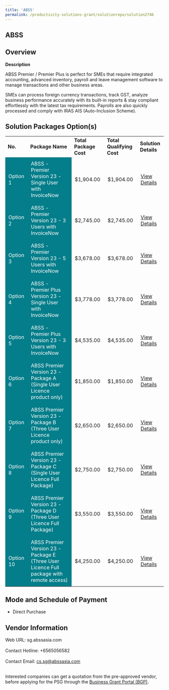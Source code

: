 ```yaml
---
title: 'ABSS'
permalink: /productivity-solutions-grant/solutionrepo/solution2746
---
```


## ABSS

## Overview

**Description**

ABSS Premier / Premier Plus is perfect for SMEs that require integrated accounting, advanced inventory, payroll and leave management software to manage transactions and other business areas.  

SMEs can process foreign currency transactions, track GST, analyze business performance accurately with its built-in reports & stay compliant effortlessly with the latest tax requirements. Payrolls are also quickly processed and comply with IRAS AIS (Auto-Inclusion Scheme).

## Solution Packages Option(s)

<table>
<tr>
<td><b>No.</b></td>
<td><b>Package Name</b></td>
<td><b>Total Package Cost</b></td>
<td><b>Total Qualifying Cost</b></td>
<td><b>Solution Details</b></td>
</tr>
<tr>
<td style='padding: 10px; background-color: #037E8A; color: #FFFFFF;'>Option 1</td>
<td style='padding: 10px; background-color: #037E8A; color: #FFFFFF;'>ABSS - Premier Version 23 - Single User with InvoiceNow</td>
<td style='padding: 10px;'>$1,904.00</td>
<td style='padding: 10px;'>$1,904.00</td>
<td style='padding: 10px;'><a href='https://www.gobusiness.gov.sg/images/psg/Asian_Business_20210432_Desensitised_Annex_3_Part_1.pdf' target='_blank'>View Details</a></td>
</tr>
<tr>
<td style='padding: 10px; background-color: #037E8A; color: #FFFFFF;'>Option 2</td>
<td style='padding: 10px; background-color: #037E8A; color: #FFFFFF;'>ABSS - Premier Version 23 - 3 Users with InvoiceNow</td>
<td style='padding: 10px;'>$2,745.00</td>
<td style='padding: 10px;'>$2,745.00</td>
<td style='padding: 10px;'><a href='https://www.gobusiness.gov.sg/images/psg/Asian_Business_20210432_Desensitised_Annex_3_Part_2.pdf' target='_blank'>View Details</a></td>
</tr>
<tr>
<td style='padding: 10px; background-color: #037E8A; color: #FFFFFF;'>Option 3</td>
<td style='padding: 10px; background-color: #037E8A; color: #FFFFFF;'>ABSS - Premier Version 23 - 5 Users with InvoiceNow</td>
<td style='padding: 10px;'>$3,678.00</td>
<td style='padding: 10px;'>$3,678.00</td>
<td style='padding: 10px;'><a href='https://www.gobusiness.gov.sg/images/psg/Asian_Business_20210432_Desensitised_Annex_3_Part_3.pdf' target='_blank'>View Details</a></td>
</tr>
<tr>
<td style='padding: 10px; background-color: #037E8A; color: #FFFFFF;'>Option 4</td>
<td style='padding: 10px; background-color: #037E8A; color: #FFFFFF;'>ABSS - Premier Plus Version 23 - Single User with InvoiceNow</td>
<td style='padding: 10px;'>$3,778.00</td>
<td style='padding: 10px;'>$3,778.00</td>
<td style='padding: 10px;'><a href='https://www.gobusiness.gov.sg/images/psg/Asian_Business_20210432_Desensitised_Annex_3_Part_4.pdf' target='_blank'>View Details</a></td>
</tr>
<tr>
<td style='padding: 10px; background-color: #037E8A; color: #FFFFFF;'>Option 5</td>
<td style='padding: 10px; background-color: #037E8A; color: #FFFFFF;'>ABSS - Premier Plus Version 23 - 3 Users with InvoiceNow</td>
<td style='padding: 10px;'>$4,535.00</td>
<td style='padding: 10px;'>$4,535.00</td>
<td style='padding: 10px;'><a href='https://www.gobusiness.gov.sg/images/psg/Asian_Business_20210432_Desensitised_Annex_3_Part_5.pdf' target='_blank'>View Details</a></td>
</tr>
<tr>
<td style='padding: 10px; background-color: #037E8A; color: #FFFFFF;'>Option 6</td>
<td style='padding: 10px; background-color: #037E8A; color: #FFFFFF;'>ABSS Premier Version 23 - Package A (Single User Licence product only)</td>
<td style='padding: 10px;'>$1,850.00</td>
<td style='padding: 10px;'>$1,850.00</td>
<td style='padding: 10px;'><a href='https://www.gobusiness.gov.sg/images/psg/Andre_Corporate_20220008_Desensitised_Annex_3_Part_1.pdf' target='_blank'>View Details</a></td>
</tr>
<tr>
<td style='padding: 10px; background-color: #037E8A; color: #FFFFFF;'>Option 7</td>
<td style='padding: 10px; background-color: #037E8A; color: #FFFFFF;'>ABSS Premier Version 23 - Package B (Three User Licence product only)</td>
<td style='padding: 10px;'>$2,650.00</td>
<td style='padding: 10px;'>$2,650.00</td>
<td style='padding: 10px;'><a href='https://www.gobusiness.gov.sg/images/psg/Andre_Corporate_20220008_Desensitised_Annex_3_Part_2.pdf' target='_blank'>View Details</a></td>
</tr>
<tr>
<td style='padding: 10px; background-color: #037E8A; color: #FFFFFF;'>Option 8</td>
<td style='padding: 10px; background-color: #037E8A; color: #FFFFFF;'>ABSS Premier Version 23 - Package C (Single User Licence Full Package)</td>
<td style='padding: 10px;'>$2,750.00</td>
<td style='padding: 10px;'>$2,750.00</td>
<td style='padding: 10px;'><a href='https://www.gobusiness.gov.sg/images/psg/Andre_Corporate_20220008_Desensitised_Annex_3_Part_3.pdf' target='_blank'>View Details</a></td>
</tr>
<tr>
<td style='padding: 10px; background-color: #037E8A; color: #FFFFFF;'>Option 9</td>
<td style='padding: 10px; background-color: #037E8A; color: #FFFFFF;'>ABSS Premier Version 23 - Package D (Three User Licence Full Package)</td>
<td style='padding: 10px;'>$3,550.00</td>
<td style='padding: 10px;'>$3,550.00</td>
<td style='padding: 10px;'><a href='https://www.gobusiness.gov.sg/images/psg/Andre_Corporate_20220008_Desensitised_Annex_3_Part_4.pdf' target='_blank'>View Details</a></td>
</tr>
<tr>
<td style='padding: 10px; background-color: #037E8A; color: #FFFFFF;'>Option 10</td>
<td style='padding: 10px; background-color: #037E8A; color: #FFFFFF;'>ABSS Premier Version 23 - Package E (Three User Licence Full package with remote access)</td>
<td style='padding: 10px;'>$4,250.00</td>
<td style='padding: 10px;'>$4,250.00</td>
<td style='padding: 10px;'><a href='https://www.gobusiness.gov.sg/images/psg/Andre_Corporate_20220008_Desensitised_Annex_3_Part_5.pdf' target='_blank'>View Details</a></td>
</tr>
</table>

## Mode and Schedule of Payment

 - Direct Purchase

## Vendor Information

 Web URL: sg.abssasia.com <br><br>Contact Hotline: +6565056582 <br><br>Contact Email: cs.sg@abssasia.com <br><br>

Interested companies can get a quotation from the pre-approved vendor, before applying for the PSG through the <a href='https://www.businessgrants.gov.sg/' target='_blank' rel='noopener'>Business Grant Portal (BGP)</a>.

<script src="/jquery/resize-tables.js"></script>
